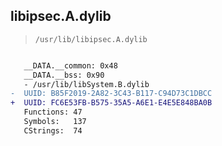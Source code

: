 ## libipsec.A.dylib

> `/usr/lib/libipsec.A.dylib`

```diff

   __DATA.__common: 0x48
   __DATA.__bss: 0x90
   - /usr/lib/libSystem.B.dylib
-  UUID: B85F2019-2A82-3C43-B117-C94D73C1DBCC
+  UUID: FC6E53FB-B575-35A5-A6E1-E4E5E848BA0B
   Functions: 47
   Symbols:   137
   CStrings:  74

```

